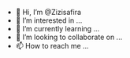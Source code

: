 - 👋 Hi, I’m @Zizisafira
- 👀 I’m interested in ...
- 🌱 I’m currently learning ...
- 💞️ I’m looking to collaborate on ...
- 📫 How to reach me ...

<!---
Zizisafira/Zizisafira is a ✨ special ✨ repository because its `README.md` (this file) appears on your GitHub profile.
You can click the Preview link to take a look at your changes.
--->
